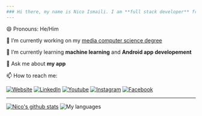 ```yaml
---
### Hi there, my name is Nico Ismaili. I am **full stack developer** from **Wiesbaden, Germany** 🌍👋
---
```


😄 Pronouns: He/Him

🔭 I’m currently working on my [media computer science degree](https://www.hs-rm.de/en/faculties/design-computer-science-media/degree-programs/media-computer-science-bsc)

🌱 I’m currently learning **machine learning** and **Android app developement**

💬 Ask me about **my app**

📫 How to reach me:

[![Website](https://img.shields.io/badge/website-000000?style=for-the-badge&logo=About.me&logoColor=white)](https://nico.ismaili.de/)
[![LinkedIn](https://img.shields.io/badge/LinkedIn-0077B5?style=for-the-badge&logo=linkedin&logoColor=white)](https://www.linkedin.com/in/ismailinico/)
[![Youtube](https://img.shields.io/badge/YouTube-FF0000?style=for-the-badge&logo=youtube&logoColor=white)](https://www.youtube.com/channel/UCZmR0vqCMM1BWo-OkvX99EA)
[![Instagram](https://img.shields.io/badge/Instagram-E4405F?style=for-the-badge&logo=instagram&logoColor=white)](https://www.instagram.com/nico.ismaili/)
[![Facebook](https://img.shields.io/badge/Facebook-1877F2?style=for-the-badge&logo=facebook&logoColor=white)](https://www.facebook.com/nico.ismaili/)

---
[![Nico's github stats](https://github-readme-stats.vercel.app/api?username=ismailinico&locale=en&hide=contribs)](https://github.com/ismailinico)
![My languages](https://github-readme-stats.vercel.app/api/top-langs/?username=ismailinico&exclude_repo=ismailinico.github.io&layout=compact&langs_count=10&hide_title=true)
